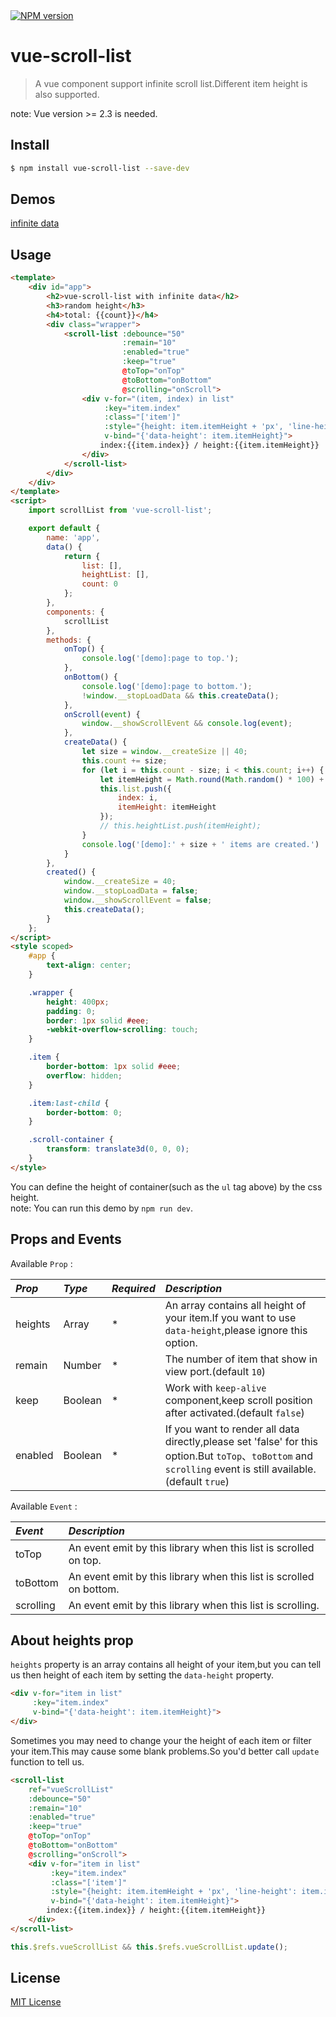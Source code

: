 <a href="https://www.npmjs.com/package/vue-scroll-list">
    <img src="https://img.shields.io/npm/v/vue-scroll-list.svg?style=flat" alt="NPM version">
</a>

# vue-scroll-list
> A vue component support infinite scroll list.Different item height is also supported.
 
note: Vue version >= 2.3 is needed.

## Install

```bash
$ npm install vue-scroll-list --save-dev
```

## Demos

[infinite data](http://freeui.org/vue-scroll-list/)

## Usage

```html
<template>
    <div id="app">
        <h2>vue-scroll-list with infinite data</h2>
        <h3>random height</h3>
        <h4>total: {{count}}</h4>
        <div class="wrapper">
            <scroll-list :debounce="50"
                         :remain="10"
                         :enabled="true"
                         :keep="true"
                         @toTop="onTop"
                         @toBottom="onBottom"
                         @scrolling="onScroll">
                <div v-for="(item, index) in list"
                     :key="item.index"
                     :class="['item']"
                     :style="{height: item.itemHeight + 'px', 'line-height': item.itemHeight + 'px'}"
                     v-bind="{'data-height': item.itemHeight}">
                    index:{{item.index}} / height:{{item.itemHeight}}
                </div>
            </scroll-list>
        </div>
    </div>
</template>
<script>
    import scrollList from 'vue-scroll-list';

    export default {
        name: 'app',
        data() {
            return {
                list: [],
                heightList: [],
                count: 0
            };
        },
        components: {
            scrollList
        },
        methods: {
            onTop() {
                console.log('[demo]:page to top.');
            },
            onBottom() {
                console.log('[demo]:page to bottom.');
                !window.__stopLoadData && this.createData();
            },
            onScroll(event) {
                window.__showScrollEvent && console.log(event);
            },
            createData() {
                let size = window.__createSize || 40;
                this.count += size;
                for (let i = this.count - size; i < this.count; i++) {
                    let itemHeight = Math.round(Math.random() * 100) + 40;
                    this.list.push({
                        index: i,
                        itemHeight: itemHeight
                    });
                    // this.heightList.push(itemHeight);
                }
                console.log('[demo]:' + size + ' items are created.')
            }
        },
        created() {
            window.__createSize = 40;
            window.__stopLoadData = false;
            window.__showScrollEvent = false;
            this.createData();
        }
    };
</script>
<style scoped>
    #app {
        text-align: center;
    }

    .wrapper {
        height: 400px;
        padding: 0;
        border: 1px solid #eee;
        -webkit-overflow-scrolling: touch;
    }

    .item {
        border-bottom: 1px solid #eee;
        overflow: hidden;
    }

    .item:last-child {
        border-bottom: 0;
    }

    .scroll-container {
        transform: translate3d(0, 0, 0);
    }
</style>
```
You can define the height of container(such as the `ul` tag above) by the css height.  
note: You can run this demo by `npm run dev`.

## Props and Events

Available `Prop` :

*Prop* | *Type* | *Required* | *Description* |
:--- | :--- | :--- | :--- |
| heights | Array | * | An array contains all height of your item.If you want to use `data-height`,please ignore this option. |
| remain | Number | * | The number of item that show in view port.(default `10`) |
| keep | Boolean | * | Work with `keep-alive` component,keep scroll position after activated.(default `false`) |
| enabled | Boolean | * | If you want to render all data directly,please set 'false' for this option.But `toTop`、`toBottom` and `scrolling` event is still available.(default `true`) |

Available `Event` :

*Event* | *Description* |
:--- | :--- |
| toTop | An event emit by this library when this list is scrolled on top. |
| toBottom | An event emit by this library when this list is scrolled on bottom. |
| scrolling | An event emit by this library when this list is scrolling. |

## About heights prop
`heights` property is an array contains all height of your item,but you can tell us then height of each item by setting the `data-height` property.
```html
<div v-for="item in list"
     :key="item.index"
     v-bind="{'data-height': item.itemHeight}">
</div>
```
Sometimes you may need to change your the height of each item or filter your item.This may cause some blank problems.So you'd better call `update` function to tell us.
```html
<scroll-list
    ref="vueScrollList"
    :debounce="50"
    :remain="10"
    :enabled="true"
    :keep="true"
    @toTop="onTop"
    @toBottom="onBottom"
    @scrolling="onScroll">
    <div v-for="item in list"
         :key="item.index"
         :class="['item']"
         :style="{height: item.itemHeight + 'px', 'line-height': item.itemHeight + 'px'}"
         v-bind="{'data-height': item.itemHeight}">
        index:{{item.index}} / height:{{item.itemHeight}}
    </div>
</scroll-list>
```
```js
this.$refs.vueScrollList && this.$refs.vueScrollList.update();
```
## License

[MIT License](https://github.com/KyLeoHC/vue-scroll-list/blob/master/LICENSE)
